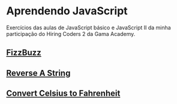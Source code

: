 # Aprendendo JavaScript
Exercícios das aulas de JavaScript básico e JavaScript II da minha participação do Hiring Coders 2 da Gama Academy.

## [FizzBuzz](https://github.com/cabarros3/learning-js/blob/main/fizzBuzz.js)

## [Reverse A String](https://github.com/cabarros3/learning-js/blob/main/reverseAString.js)

## [Convert Celsius to Fahrenheit](https://github.com/cabarros3/learning-js/blob/main/convertCtoF.js)
